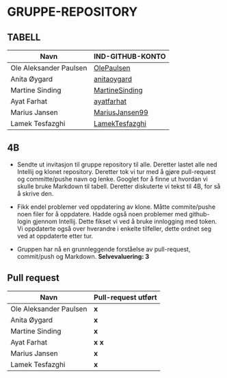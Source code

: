# GRUPPE-REPOSITORY
## TABELL
| Navn                   | IND-GITHUB-KONTO                                    |
|------------------------|-----------------------------------------------------|
| Ole Aleksander Paulsen | [OlePaulsen](https://github.com/OlePaulsen)         |
| Anita Øygard           | [anitaoygard](https://github.com/anitaoygard)       |
| Martine Sinding        | [MartineSinding](https://github.com/MartineSinding) |
| Ayat Farhat            | [ayatfarhat](https://github.com/ayatfarhat)         |
| Marius Jansen          | [MariusJansen99](https://github.com/MariusJansen99) |
| Lamek Tesfazghi        | [LamekTesfazghi](https://github.com/LamekTesfazghi) |
## 4B
- Sendte ut invitasjon til gruppe repository til alle. Deretter lastet alle ned
  Intellij og klonet repository. Deretter tok vi tur med å gjøre pull-request
  og committe/pushe navn og lenke. Googlet for å finne ut hvordan vi skulle bruke Markdown til
  tabell. Deretter diskuterte vi tekst til 4B, for så å skrive den. 

- Fikk endel problemer ved oppdatering av klone. Måtte commite/pushe noen filer
  for å oppdatere. Hadde også noen problemer med github-login gjennom
  Intellij. Dette fikset vi ved å bruke innlogging med token. Vi oppdaterte
også over hverandre i enkelte tilfeller, dette ordnet seg ved at oppdaterte
etter tur. 

- Gruppen har nå  en grunnleggende forståelse av pull-request, commit/push
  og Markdown. **Selvevaluering: 3** 

## Pull request

| Navn                   | Pull-request utført |
|------------------------|---------------------|
 | Ole Aleksander Paulsen | **x**               |
 | Anita Øygard           | **x**               |
 | Martine Sinding        | **x**               |
 | Ayat Farhat            |   **x**       **x** |
| Marius Jansen          |  **x**                 |
| Lamek Tesfazghi        | **x**               |

